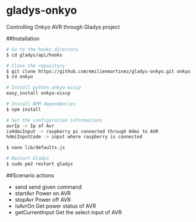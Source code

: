 # gladys-onkyo
Controlling Onkyo AVR through Gladys project

##Installation
```bash
# Go to the hooks directory
$ cd gladys/api/hooks

# Clone the repository
$ git clone https://github.com/emilienmartinez/gladys-onkyo.git onkyo
$ cd onkyo

# Install python onkyo-eiscp
easy_install onkyo-eiscp

# Install NPM dependencies
$ npm install

# Set the configuration informations
avrIp -> Ip of Avr
isHdmiInput -> raspberry pi connected through Hdmi to AVR
hdmiInputCode -> input where raspberry is connected

$ nano lib/defaults.js

# Restart Gladys
$ sudo pm2 restart gladys
```

##Scenario actions
* send  send given command
* startAvr  Power on AVR
* stopAvr  Power off AVR
* isAvrOn  Get power status of AVR
* getCurrentInput  Get the select input of AVR
